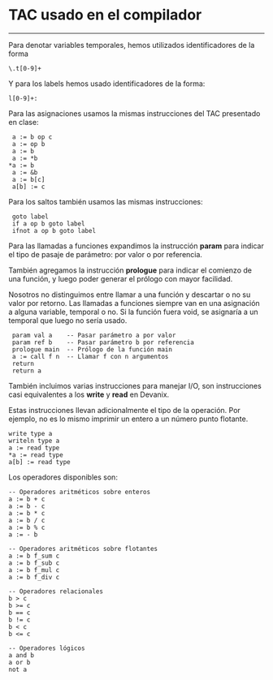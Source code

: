 # TAC usado en el compilador
* * *

Para denotar variables temporales, hemos utilizados identificadores de la forma

    \.t[0-9]+
    
Y para los labels hemos usado identificadores de la forma:

    l[0-9]+:

Para las asignaciones usamos la mismas instrucciones del TAC presentado en clase:

     a := b op c
     a := op b
     a := b
     a := *b    
    *a := b
     a := &b    
     a := b[c]
     a[b] := c

Para los saltos también usamos las mismas instrucciones:

     goto label
     if a op b goto label
     ifnot a op b goto label
     
Para las llamadas a funciones expandimos la instrucción **param** para indicar
el tipo de pasaje de parámetro: por valor o por referencia.

También agregamos la instrucción **prologue** para indicar el comienzo de una
función, y luego poder generar el prólogo con mayor facilidad.

Nosotros no distinguimos entre llamar a una función y descartar o no su valor
por retorno. Las llamadas a funciones siempre van en una asignación a alguna
variable, temporal o no. Si la función fuera void, se asignaría a un temporal
que luego no sería usado.

     param val a    -- Pasar parámetro a por valor
     param ref b    -- Pasar parámetro b por referencia
     prologue main  -- Prólogo de la función main
     a := call f n  -- Llamar f con n argumentos
     return
     return a

También incluimos varias instrucciones para manejar I/O, son
instrucciones casi equivalentes a los **write** y **read** en Devanix.

Estas instrucciones llevan adicionalmente el tipo de la operación. Por ejemplo,
no es lo mismo imprimir un entero a un número punto flotante.

    write type a
    writeln type a
    a := read type
    *a := read type
    a[b] := read type

Los operadores disponibles son:

    -- Operadores aritméticos sobre enteros
    a := b + c
    a := b - c  
    a := b * c
    a := b / c
    a := b % c
    a := - b
    
    -- Operadores aritméticos sobre flotantes
    a := b f_sum c
    a := b f_sub c
    a := b f_mul c
    a := b f_div c
    
    -- Operadores relacionales
    b > c
    b >= c
    b == c
    b != c
    b < c
    b <= c
    
    -- Operadores lógicos
    a and b
    a or b
    not a
    
     
 

